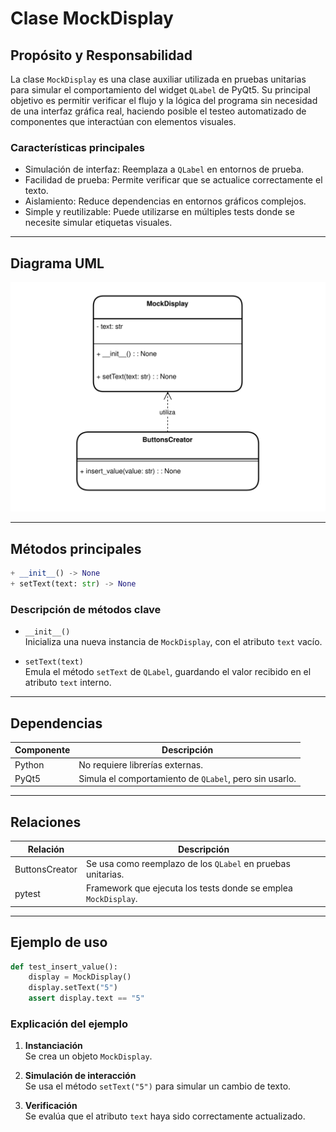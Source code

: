 # Clase **MockDisplay**

## Propósito y Responsabilidad

La clase `MockDisplay` es una clase auxiliar utilizada en pruebas unitarias para 
simular el comportamiento del widget `QLabel` de PyQt5. Su principal objetivo 
es permitir verificar el flujo y la lógica del programa sin necesidad de una 
interfaz gráfica real, haciendo posible el testeo automatizado de componentes 
que interactúan con elementos visuales.

### Características principales

- Simulación de interfaz: Reemplaza a `QLabel` en entornos de prueba.
- Facilidad de prueba: Permite verificar que se actualice correctamente el texto.
- Aislamiento: Reduce dependencias en entornos gráficos complejos.
- Simple y reutilizable: Puede utilizarse en múltiples tests donde se necesite 
  simular etiquetas visuales.

---

## Diagrama UML

![UML MockDisplay](./tests_uml/uml_tests_ButtonsCreator.svg)

---

## Métodos principales

```python
+ __init__() -> None
+ setText(text: str) -> None
```

### Descripción de métodos clave

- `__init__()`  
    Inicializa una nueva instancia de `MockDisplay`, con el atributo `text` vacío.
    
- `setText(text)`  
    Emula el método `setText` de `QLabel`, guardando el valor recibido en el  
    atributo `text` interno.
    
---

## Dependencias

| Componente | Descripción                                            |
| ---------- | ------------------------------------------------------ |
| Python     | No requiere librerías externas.                        |
| PyQt5      | Simula el comportamiento de `QLabel`, pero sin usarlo. |

---

## Relaciones

| Relación       | Descripción                                                    |
| -------------- | -------------------------------------------------------------- |
| ButtonsCreator | Se usa como reemplazo de los `QLabel` en pruebas unitarias.    |
| pytest         | Framework que ejecuta los tests donde se emplea `MockDisplay`. |

---

## Ejemplo de uso

```python
def test_insert_value():
    display = MockDisplay()
    display.setText("5")
    assert display.text == "5"
```

### Explicación del ejemplo

1. **Instanciación**  
    Se crea un objeto `MockDisplay`.
    
2. **Simulación de interacción**  
    Se usa el método `setText("5")` para simular un cambio de texto.
    
3. **Verificación**  
    Se evalúa que el atributo `text` haya sido correctamente actualizado.
